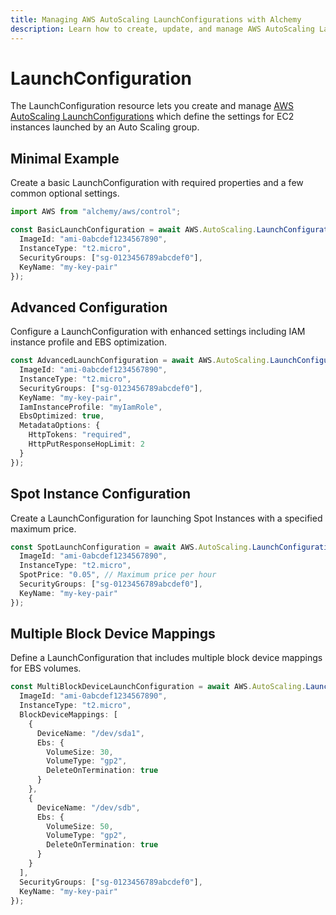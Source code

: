 ```yaml
---
title: Managing AWS AutoScaling LaunchConfigurations with Alchemy
description: Learn how to create, update, and manage AWS AutoScaling LaunchConfigurations using Alchemy Cloud Control.
---
```


# LaunchConfiguration

The LaunchConfiguration resource lets you create and manage [AWS AutoScaling LaunchConfigurations](https://docs.aws.amazon.com/autoscaling/latest/userguide/) which define the settings for EC2 instances launched by an Auto Scaling group.

## Minimal Example

Create a basic LaunchConfiguration with required properties and a few common optional settings.

```ts
import AWS from "alchemy/aws/control";

const BasicLaunchConfiguration = await AWS.AutoScaling.LaunchConfiguration("BasicLaunchConfig", {
  ImageId: "ami-0abcdef1234567890",
  InstanceType: "t2.micro",
  SecurityGroups: ["sg-0123456789abcdef0"],
  KeyName: "my-key-pair"
});
```

## Advanced Configuration

Configure a LaunchConfiguration with enhanced settings including IAM instance profile and EBS optimization.

```ts
const AdvancedLaunchConfiguration = await AWS.AutoScaling.LaunchConfiguration("AdvancedLaunchConfig", {
  ImageId: "ami-0abcdef1234567890",
  InstanceType: "t2.micro",
  SecurityGroups: ["sg-0123456789abcdef0"],
  KeyName: "my-key-pair",
  IamInstanceProfile: "myIamRole",
  EbsOptimized: true,
  MetadataOptions: {
    HttpTokens: "required",
    HttpPutResponseHopLimit: 2
  }
});
```

## Spot Instance Configuration

Create a LaunchConfiguration for launching Spot Instances with a specified maximum price.

```ts
const SpotLaunchConfiguration = await AWS.AutoScaling.LaunchConfiguration("SpotLaunchConfig", {
  ImageId: "ami-0abcdef1234567890",
  InstanceType: "t2.micro",
  SpotPrice: "0.05", // Maximum price per hour
  SecurityGroups: ["sg-0123456789abcdef0"],
  KeyName: "my-key-pair"
});
```

## Multiple Block Device Mappings

Define a LaunchConfiguration that includes multiple block device mappings for EBS volumes.

```ts
const MultiBlockDeviceLaunchConfiguration = await AWS.AutoScaling.LaunchConfiguration("MultiBlockDeviceLaunchConfig", {
  ImageId: "ami-0abcdef1234567890",
  InstanceType: "t2.micro",
  BlockDeviceMappings: [
    {
      DeviceName: "/dev/sda1",
      Ebs: {
        VolumeSize: 30,
        VolumeType: "gp2",
        DeleteOnTermination: true
      }
    },
    {
      DeviceName: "/dev/sdb",
      Ebs: {
        VolumeSize: 50,
        VolumeType: "gp2",
        DeleteOnTermination: true
      }
    }
  ],
  SecurityGroups: ["sg-0123456789abcdef0"],
  KeyName: "my-key-pair"
});
```